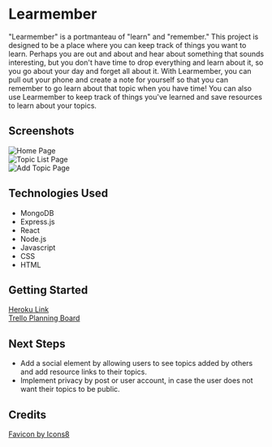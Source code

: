 # Learmember

"Learmember" is a portmanteau of "learn" and "remember." This project is designed to be a place where you can keep track of things you want to learn. Perhaps you are out and about and hear about something that sounds interesting, but you don't have time to drop everything and learn about it, so you go about your day and forget all about it. With Learmember, you can pull out your phone and create a note for yourself so that you can remember to go learn about that topic when you have time! You can also use Learmember to keep track of things you've learned and save resources to learn about your topics. 

## Screenshots

![Home Page](https://i.imgur.com/rlaof6C.png)<br>
![Topic List Page](https://i.imgur.com/ovXx66O.png)<br>
![Add Topic Page](https://i.imgur.com/s2jNzLE.png)

## Technologies Used

- MongoDB
- Express.js
- React
- Node.js
- Javascript
- CSS
- HTML

## Getting Started

[Heroku Link](https://learmember.herokuapp.com/)<br>
[Trello Planning Board](https://trello.com/b/6Tg9k0zR/project-4-learmember)

## Next Steps

- Add a social element by allowing users to see topics added by others and add resource links to their topics.
- Implement privacy by post or user account, in case the user does not want their topics to be public. 

## Credits

<a href="https://icons8.com/icon/104078/critical-thinking">Favicon by Icons8</a>